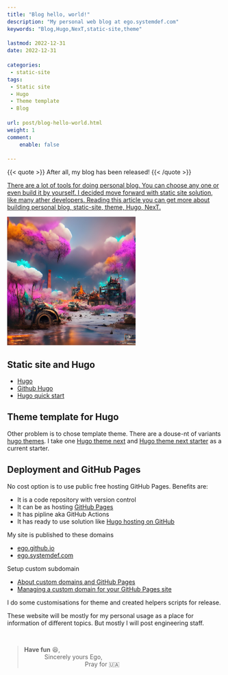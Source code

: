 ```yaml
---
title: "Blog hello, world!"
description: "My personal web blog at ego.systemdef.com"
keywords: "Blog,Hugo,NexT,static-site,theme"

lastmod: 2022-12-31
date: 2022-12-31

categories:
 - static-site
tags:
 - Static site
 - Hugo
 - Theme template
 - Blog

url: post/blog-hello-world.html
weight: 1
comment:
    enable: false

---
```


{{< quote >}}
After all, my blog has been released!
{{< /quote >}}

<a href="/post/blog-hello-world.html">There are a lot of tools for doing personal blog. You can choose any one or even build it by yourself. I decided move forward with static site solution, like many ather developers. Reading this article you can get more about building personal blog, static-site, theme, Hugo, NexT.</a>

[//]: # (Fix JS error about post-comments)
<pre class="post-comments" style="display:none"></pre>
<img src="/images/post/hello-world.jpg" alt="My personal web blog at ego.systemdef.com" width="300"/>


<!--more-->


## Static site and Hugo

  * [Hugo](https://gohugo.io)
  * [Github Hugo](https://github.com/gohugoio/hugo)
  * [Hugo quick start](https://gohugo.io/getting-started/quick-start/)

## Theme template for Hugo
Other problem is to chose template theme.
There are a douse-nt of variants [hugo themes](https://themes.gohugo.io).
I take one [Hugo theme next](https://github.com/hugo-next/hugo-theme-next)
and [Hugo theme next starter](https://github.com/hugo-next/hugo-theme-next-starter) as a current starter.


## Deployment and GitHub Pages
No cost option is to use public free hosting GitHub Pages.
Benefits are:
* It is a code repository with version control
* It can be as hosting [GitHub Pages](https://pages.github.com/)
* It has pipline aka GitHub Actions
* It has ready to use solution like [Hugo hosting on GitHub](https://gohugo.io/hosting-and-deployment/hosting-on-github/)

My site is published to these domains

* [ego.github.io](https://ego.github.io)
* [ego.systemdef.com](https://ego.systemdef.com)

Setup custom subdomain

* [About custom domains and GitHub Pages](https://docs.github.com/en/pages/configuring-a-custom-domain-for-your-github-pages-site/about-custom-domains-and-github-pages)
* [Managing a custom domain for your GitHub Pages site](https://docs.github.com/en/pages/configuring-a-custom-domain-for-your-github-pages-site/managing-a-custom-domain-for-your-github-pages-site#configuring-a-subdomain)

I do some customisations for theme and created helpers scripts for release.

These website will be mostly for my personal usage 
as a place for information of different topics.
But mostly I will post engineering staff.

&nbsp;

> __Have fun__ :laughing:,  
> &nbsp;&nbsp;&nbsp;&nbsp;&nbsp;
> &nbsp;&nbsp;&nbsp;&nbsp;&nbsp;
> Sincerely yours Ego,
> &nbsp;&nbsp;&nbsp;&nbsp;&nbsp;\
> &nbsp;&nbsp;&nbsp;&nbsp;&nbsp;
> &nbsp;&nbsp;&nbsp;&nbsp;&nbsp;
> &nbsp;&nbsp;&nbsp;&nbsp;&nbsp;
> &nbsp;&nbsp;&nbsp;&nbsp;&nbsp;
> &nbsp;&nbsp;&nbsp;&nbsp;&nbsp;
> &nbsp;&nbsp;&nbsp;&nbsp;&nbsp;
> Pray for :ukraine:

&nbsp;\
&nbsp;
